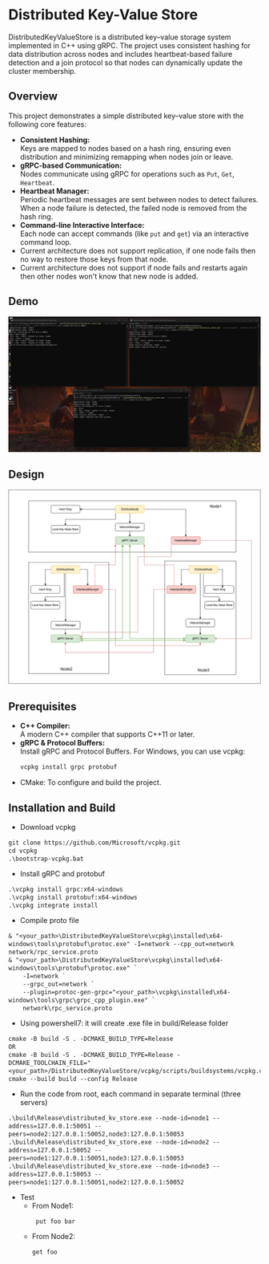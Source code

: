 # Distributed Key-Value Store

DistributedKeyValueStore is a distributed key–value storage system implemented in C++ using gRPC. The project uses consistent hashing for data distribution across nodes and includes heartbeat-based failure detection and a join protocol so that nodes can dynamically update the cluster membership.

## Overview

This project demonstrates a simple distributed key–value store with the following core features:
- **Consistent Hashing:**  
  Keys are mapped to nodes based on a hash ring, ensuring even distribution and minimizing remapping when nodes join or leave.
- **gRPC-based Communication:**  
  Nodes communicate using gRPC for operations such as `Put`, `Get`, `Heartbeat`.
- **Heartbeat Manager:**  
  Periodic heartbeat messages are sent between nodes to detect failures. When a node failure is detected, the failed node is removed from the hash ring.
- **Command-line Interactive Interface:**  
  Each node can accept commands (like `put` and `get`) via an interactive command loop.
- Current architecture does not support replication, if one node fails then no way to restore those keys from that node.
- Current architecture does not support if node fails and restarts again then other nodes won't know that new node is added.

## Demo
![demo](https://github.com/rahul07bagul/DistributedKeyValueStore/blob/main/demo.png)

## Design
![Design](https://github.com/rahul07bagul/DistributedKeyValueStore/blob/main/design.png)

## Prerequisites

- **C++ Compiler:**  
  A modern C++ compiler that supports C++11 or later.
- **gRPC & Protocol Buffers:**  
  Install gRPC and Protocol Buffers. For Windows, you can use vcpkg:
  ```bash
  vcpkg install grpc protobuf
  ```
- CMake: To configure and build the project.

## Installation and Build
- Download vcpkg
```shell
git clone https://github.com/Microsoft/vcpkg.git
cd vcpkg
.\bootstrap-vcpkg.bat
```

- Install gRPC and protobuf
```shell
.\vcpkg install grpc:x64-windows
.\vcpkg install protobuf:x64-windows
.\vcpkg integrate install
```

- Compile proto file
```shell
& "<your_path>\DistributedKeyValueStore\vcpkg\installed\x64-windows\tools\protobuf\protoc.exe" -I=network --cpp_out=network network/rpc_service.proto
& "<your_path>\DistributedKeyValueStore\vcpkg\installed\x64-windows\tools\protobuf\protoc.exe" `
    -I=network `
    --grpc_out=network `
    --plugin=protoc-gen-grpc="<your_path>\vcpkg\installed\x64-windows\tools\grpc\grpc_cpp_plugin.exe" `
    network\rpc_service.proto 
```

- Using powershell7: it will create .exe file in build/Release folder
```shell
cmake -B build -S . -DCMAKE_BUILD_TYPE=Release
OR
cmake -B build -S . -DCMAKE_BUILD_TYPE=Release -DCMAKE_TOOLCHAIN_FILE="<your_path>/DistributedKeyValueStore/vcpkg/scripts/buildsystems/vcpkg.cmake"
cmake --build build --config Release
```

- Run the code from root, each command in separate terminal (three servers)
```shell
.\build\Release\distributed_kv_store.exe --node-id=node1 --address=127.0.0.1:50051 --peers=node2:127.0.0.1:50052,node3:127.0.0.1:50053
.\build\Release\distributed_kv_store.exe --node-id=node2 --address=127.0.0.1:50052 --peers=node1:127.0.0.1:50051,node3:127.0.0.1:50053
.\build\Release\distributed_kv_store.exe --node-id=node3 --address=127.0.0.1:50053 --peers=node1:127.0.0.1:50051,node2:127.0.0.1:50052
```

- Test
  - From Node1:
    ```shell
     put foo bar
    ```
  - From Node2:
    ```shell
    get foo
    ```
  
